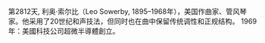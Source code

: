 第2812天, 利奥·索尔比（Leo Sowerby, 1895–1968年），美国作曲家、管风琴家。他采用了20世纪和声技法，但同时也在曲中保留传统调性和正规结构。
1969年：美國科技公司超微半導體創立。